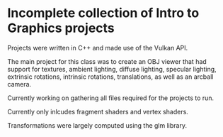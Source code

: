 # Incomplete collection of Intro to Graphics projects
Projects were written in C++ and made use of the Vulkan API.

The main project for this class was to create an OBJ viewer that had support for textures, ambient lighting, diffuse lighting, specular lighting, extrinsic rotations, intrinsic rotations, translations, as well as an arcball camera.
 
Currently working on gathering all files required for the projects to run.

Currently only inlcudes fragment shaders and vertex shaders.

Transformations were largely computed using the glm library.
